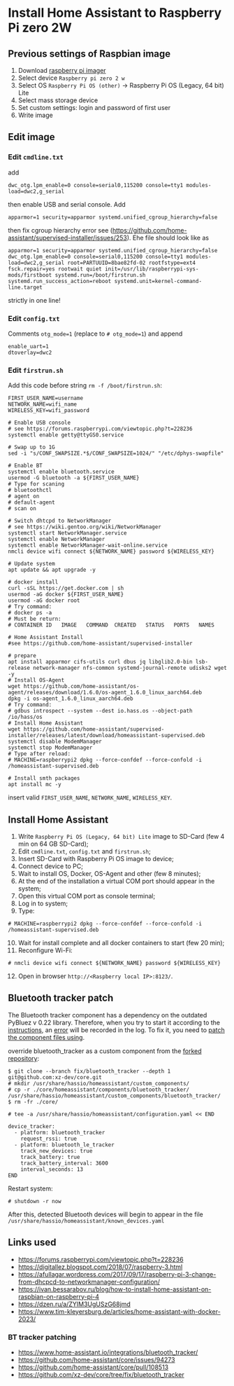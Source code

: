 # Install Home Assistant to Raspberry Pi zero 2W

## Previous settings of Raspbian image

1. Download [raspberry pi imager](https://downloads.raspberrypi.org/imager/imager_latest.exe)
2. Select device `Raspberry pi zero 2 w`
3. Select OS `Raspberry Pi OS (other)` -> Raspberry Pi OS (Legacy, 64 bit) Lite
4. Select mass storage device
5. Set custom settings: login and password of first user
6. Write image

## Edit image

### Edit `cmdline.txt`

add

~~~
dwc_otg.lpm_enable=0 console=serial0,115200 console=tty1 modules-load=dwc2,g_serial
~~~

then enable USB and serial console. Add

~~~
apparmor=1 security=apparmor systemd.unified_cgroup_hierarchy=false
~~~

then fix cgroup hierarchy error see (https://github.com/home-assistant/supervised-installer/issues/253). Еhe file should look like as

~~~
apparmor=1 security=apparmor systemd.unified_cgroup_hierarchy=false dwc_otg.lpm_enable=0 console=serial0,115200 console=tty1 modules-load=dwc2,g_serial root=PARTUUID=8bae82fd-02 rootfstype=ext4 fsck.repair=yes rootwait quiet init=/usr/lib/raspberrypi-sys-mods/firstboot systemd.run=/boot/firstrun.sh systemd.run_success_action=reboot systemd.unit=kernel-command-line.target
~~~

strictly in one line!

### Edit `config.txt`

Comments `otg_mode=1` (replace to `# otg_mode=1`) and append

~~~
enable_uart=1
dtoverlay=dwc2
~~~

### Edit `firstrun.sh`

Add this code before string `rm -f /boot/firstrun.sh`:

~~~
FIRST_USER_NAME=username
NETWORK_NAME=wifi_name
WIRELESS_KEY=wifi_password

# Enable USB console
# see https://forums.raspberrypi.com/viewtopic.php?t=228236
systemctl enable getty@ttyGS0.service

# Swap up to 1G
sed -i "s/CONF_SWAPSIZE.*$/CONF_SWAPSIZE=1024/" "/etc/dphys-swapfile"

# Enable BT
systemctl enable bluetooth.service
usermod -G bluetooth -a ${FIRST_USER_NAME}
# Type for scaning
# bluetoothctl
# agent on
# default-agent
# scan on

# Switch dhtcpd to NetworkManager
# see https://wiki.gentoo.org/wiki/NetworkManager
systemctl start NetworkManager.service
systemctl enable NetworkManager
systemctl enable NetworkManager-wait-online.service
nmcli device wifi connect ${NETWORK_NAME} password ${WIRELESS_KEY}

# Update system
apt update && apt upgrade -y

# docker install
curl -sSL https://get.docker.com | sh
usermod -aG docker ${FIRST_USER_NAME}
usermod -aG docker root
# Try command:
# docker ps -a
# Must be return:
# CONTAINER ID   IMAGE   COMMAND  CREATED   STATUS   PORTS   NAMES

# Home Assistant Install
#see https://github.com/home-assistant/supervised-installer

# prepare
apt install apparmor cifs-utils curl dbus jq libglib2.0-bin lsb-release network-manager nfs-common systemd-journal-remote udisks2 wget -y
# Install OS-Agent
wget https://github.com/home-assistant/os-agent/releases/download/1.6.0/os-agent_1.6.0_linux_aarch64.deb
dpkg -i os-agent_1.6.0_linux_aarch64.deb
# Try command:
# gdbus introspect --system --dest io.hass.os --object-path /io/hass/os
# Install Home Assistant
wget https://github.com/home-assistant/supervised-installer/releases/latest/download/homeassistant-supervised.deb
systemctl disable ModemManager
systemctl stop ModemManager
# Type after reload:
# MACHINE=raspberrypi2 dpkg --force-confdef --force-confold -i /homeassistant-supervised.deb

# Install smth packages
apt install mc -y
~~~

insert valid `FIRST_USER_NAME`, `NETWORK_NAME`, `WIRELESS_KEY`.

## Install Home Assistant

1. Write `Raspberry Pi OS (Legacy, 64 bit) Lite` image to SD-Card (few 4 min on 64 GB SD-Card);
2. Edit `cmdline.txt`, `config.txt` and `firstrun.sh`;
3. Insert SD-Card with Raspberry Pi OS image to device;
4. Connect device to PC;
5. Wait to install OS, Docker, OS-Agent and other (few 8 minutes);
6. At the end of the installation a virtual COM port should appear in the system;
7. Open this virtual COM port as console terminal;
8. Log in to system;
9. Type:

~~~
# MACHINE=raspberrypi2 dpkg --force-confdef --force-confold -i /homeassistant-supervised.deb
~~~

10. Wait for install complete and all docker containers to start (few 20 min);
11. Reconfigure Wi-Fi:

~~~
# nmcli device wifi connect ${NETWORK_NAME} password ${WIRELESS_KEY}
~~~

12. Open in browser `http://<Raspberry local IP>:8123/`.

## Bluetooth tracker patch

The Bluetooth tracker component has a dependency on the outdated PyBluez v 0.22 library. Therefore, when you try to start it according to the [instructions](https://www.home-assistant.io/integrations/bluetooth_tracker/), an [error](https://github.com/home-assistant/core/issues/94273) will be recorded in the log. To fix it, you need to [patch the component files using](https://github.com/home-assistant/core/pull/108513).

override bluetooth_tracker as a custom component from the [forked repository](https://github.com/xz-dev/core/tree/fix/bluetooth_tracker):

~~~
$ git clone --branch fix/bluetooth_tracker --depth 1 git@github.com:xz-dev/core.git
# mkdir /usr/share/hassio/homeassistant/custom_components/
# cp -r ./core/homeassistant/components/bluetooth_tracker/ /usr/share/hassio/homeassistant/custom_components/bluetooth_tracker/
$ rm -fr ./core/
~~~

~~~
# tee -a /usr/share/hassio/homeassistant/configuration.yaml << END

device_tracker:
  - platform: bluetooth_tracker
    request_rssi: true
  - platform: bluetooth_le_tracker
    track_new_devices: true
    track_battery: true
    track_battery_interval: 3600
    interval_seconds: 13
END
~~~

Restart system:

~~~
# shutdown -r now
~~~

After this, detected Bluetooth devices will begin to appear in the file `/usr/share/hassio/homeassistant/known_devices.yaml`

## Links used

- https://forums.raspberrypi.com/viewtopic.php?t=228236
- https://digitallez.blogspot.com/2018/07/raspberry-3.html
- https://afullagar.wordpress.com/2017/09/17/raspberry-pi-3-change-from-dhcpcd-to-networkmanager-configuration/
- https://ivan.bessarabov.ru/blog/how-to-install-home-assistant-on-raspbian-on-raspberry-pi-4
- https://dzen.ru/a/ZYIM3UgUSzG68jmd
- https://www.tim-kleyersburg.de/articles/home-assistant-with-docker-2023/

### BT tracker patching

- https://www.home-assistant.io/integrations/bluetooth_tracker/
- https://github.com/home-assistant/core/issues/94273
- https://github.com/home-assistant/core/pull/108513
- https://github.com/xz-dev/core/tree/fix/bluetooth_tracker
